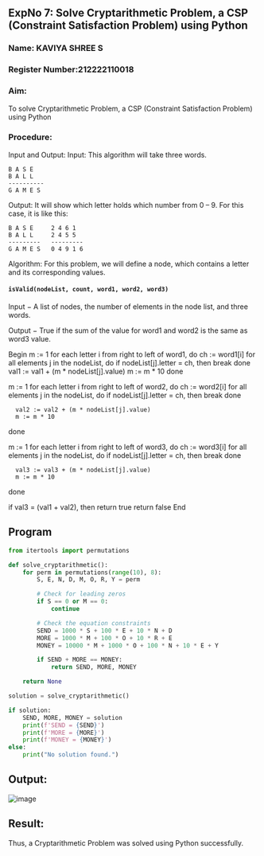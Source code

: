 ## ExpNo 7: Solve Cryptarithmetic Problem, a CSP (Constraint Satisfaction Problem) using Python
### Name: KAVIYA SHREE S
### Register Number:212222110018
### Aim:
To solve Cryptarithmetic Problem, a CSP (Constraint Satisfaction Problem) using Python

### Procedure:
Input and Output:
Input: This algorithm will take three words.
```
B A S E
B A L L
----------
G A M E S
```

Output: It will show which letter holds which number from 0 – 9.
For this case, it is like this:
```
B A S E     2 4 6 1
B A L L     2 4 5 5
---------   ---------
G A M E S   0 4 9 1 6
```

Algorithm:
For this problem, we will define a node, which contains a letter and its corresponding values.

#### `isValid(nodeList, count, word1, word2, word3)`

Input − A list of nodes, the number of elements in the node list, and three words.

Output − True if the sum of the value for word1 and word2 is the same as word3 value.

Begin
   m := 1
   for each letter i from right to left of word1, do
      ch := word1[i]
      for all elements j in the nodeList, do
         if nodeList[j].letter = ch, then
            break
      done
      val1 := val1 + (m * nodeList[j].value)
      m := m * 10
   done

   m := 1
   for each letter i from right to left of word2, do
      ch := word2[i]
      for all elements j in the nodeList, do
         if nodeList[j].letter = ch, then
            break
      done

      val2 := val2 + (m * nodeList[j].value)
      m := m * 10
   done

   m := 1
   for each letter i from right to left of word3, do
      ch := word3[i]
      for all elements j in the nodeList, do
         if nodeList[j].letter = ch, then
            break
      done

      val3 := val3 + (m * nodeList[j].value)
      m := m * 10
   done

   if val3 = (val1 + val2), then
      return true
   return false
End
## Program 
```python
from itertools import permutations

def solve_cryptarithmetic():
    for perm in permutations(range(10), 8):
        S, E, N, D, M, O, R, Y = perm

        # Check for leading zeros
        if S == 0 or M == 0:
            continue

        # Check the equation constraints
        SEND = 1000 * S + 100 * E + 10 * N + D
        MORE = 1000 * M + 100 * O + 10 * R + E
        MONEY = 10000 * M + 1000 * O + 100 * N + 10 * E + Y

        if SEND + MORE == MONEY:
            return SEND, MORE, MONEY

    return None

solution = solve_cryptarithmetic()

if solution:
    SEND, MORE, MONEY = solution
    print(f'SEND = {SEND}')
    print(f'MORE = {MORE}')
    print(f'MONEY = {MONEY}')
else:
    print("No solution found.")
```
## Output:
![image](https://github.com/manojvenaram/19AI405FUNDAMENTALSOFARTIFICIALINTELLIGENCE/assets/94165064/62fb5500-8a74-4dd0-83cd-5c5248acc6c5)


## Result:
Thus, a Cryptarithmetic Problem was solved using Python successfully.
